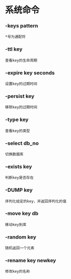 # 系统命令

### -keys pattern
    *号为通配符
    
### -ttl key
    查看key的生命周期
   
### -expire key seconds
    设置key的过期时间

### -persist key
    移除key的过期时间
    
### -type key
    查看key的类型

### -select db_no 
    切换数据库
    
### -exists key  
    判断key是否存在
    
### -DUMP key
    序列化给定的key，并返回序列化的值
    
### -move key db
    移动key到库
    
### -random key 
    随机返回一个元素
    
### -rename key newkey
    修改key的名称
